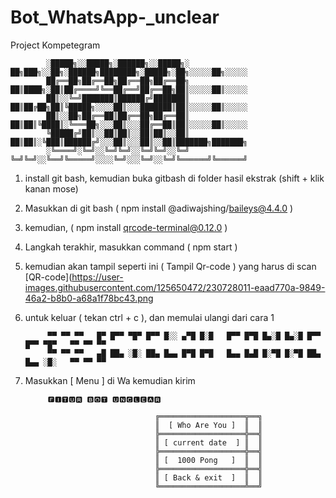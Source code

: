 # Bot_WhatsApp-_unclear
Project Kompetegram


            ░█████╗░░█████╗░██████╗░░█████╗░  ██╗███╗░░██╗░██████╗████████╗░█████╗░██╗░░░░░██╗░░░░░
            ██╔══██╗██╔══██╗██╔══██╗██╔══██╗  ██║████╗░██║██╔════╝╚══██╔══╝██╔══██╗██║░░░░░██║░░░░░
            ██║░░╚═╝███████║██████╔╝███████║  ██║██╔██╗██║╚█████╗░░░░██║░░░███████║██║░░░░░██║░░░░░
            ██║░░██╗██╔══██║██╔══██╗██╔══██║  ██║██║╚████║░╚═══██╗░░░██║░░░██╔══██║██║░░░░░██║░░░░░
            ╚█████╔╝██║░░██║██║░░██║██║░░██║  ██║██║░╚███║██████╔╝░░░██║░░░██║░░██║███████╗███████╗
            ░╚════╝░╚═╝░░╚═╝╚═╝░░╚═╝╚═╝░░╚═╝  ╚═╝╚═╝░░╚══╝╚═════╝░░░░╚═╝░░░╚═╝░░╚═╝╚══════╝╚══════╝

1. install git bash, kemudian buka gitbash di folder hasil ekstrak (shift + klik kanan mose)
2. Masukkan di git bash ( npm install @adiwajshing/baileys@4.4.0 )
3. kemudian, ( npm install qrcode-terminal@0.12.0 )
4. Langkah terakhir, masukkan command ( npm start )
5. kemudian akan tampil seperti ini ( Tampil Qr-code ) yang harus di scan
[QR-code](https://user-images.githubusercontent.com/125650472/230728011-eaad770a-9849-46a2-b8b0-a68a1f78bc43.png

6. untuk keluar ( tekan ctrl + c ), dan memulai ulangi dari cara 1


            ▀▀ ▀▀ ▀▀   █▀ █▀▀ ▀█▀ █▀▀ █░░ ▄▀█ █░█   █▀▀ █▀█ █▄░█ █▄░█ █▀▀ █▀▀ ▀█▀   ▀▀ ▀▀ ▀▀
            ▀▀ ▀▀ ▀▀   ▄█ ██▄ ░█░ ██▄ █▄▄ █▀█ █▀█   █▄▄ █▄█ █░▀█ █░▀█ ██▄ █▄▄ ░█░   ▀▀ ▀▀ ▀▀

7. Masukkan [ Menu ] di Wa kemudian kirim



            🅵🅸🆃🆄🆁 🅱🅾🆃 🆄🅽🅲🅻🅴🅰🆁

                                    ╔═══════════════════╦══╗
                                    ║  [ Who Are You ]  ║  ║
                                    ╠═══════════════════╬══╣
                                    ║ [ current date  ] ║  ║
                                    ╠═══════════════════╬══╣
                                    ║ [  1000 Pong   ]  ║  ║
                                    ╠═══════════════════╬══╣
                                    ║ [ Back & exit  ]  ║  ║
                                    ╚═══════════════════╩══╝

















